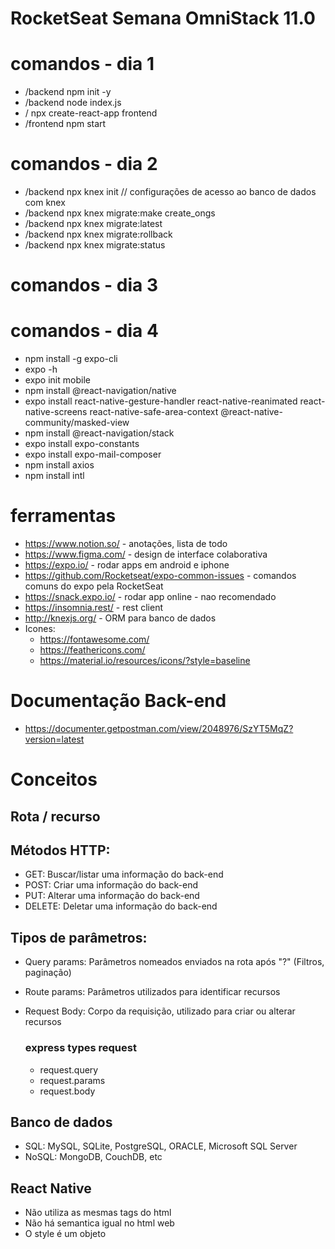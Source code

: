 # RocketSeat Semana OmniStack 11.0

# comandos - dia 1
- /backend npm init -y
- /backend node index.js
- / npx create-react-app frontend
- /frontend npm start
# comandos - dia 2
- /backend npx knex init  // configurações de acesso ao banco de dados com knex
- /backend npx knex migrate:make create_ongs
- /backend npx knex migrate:latest
- /backend npx knex migrate:rollback
- /backend npx knex migrate:status
# comandos - dia 3
# comandos - dia 4
- npm install -g expo-cli
- expo -h
- expo init mobile
- npm install @react-navigation/native
- expo install react-native-gesture-handler react-native-reanimated react-native-screens react-native-safe-area-context @react-native-community/masked-view  
- npm install @react-navigation/stack
- expo install expo-constants
- expo install expo-mail-composer
- npm install axios
- npm install intl

# ferramentas
- https://www.notion.so/ - anotações, lista de todo
- https://www.figma.com/ - design de interface colaborativa
- https://expo.io/       - rodar apps em android e iphone
- https://github.com/Rocketseat/expo-common-issues - comandos comuns do expo pela RocketSeat
- https://snack.expo.io/ - rodar app online - nao recomendado
- https://insomnia.rest/ - rest client
- http://knexjs.org/     - ORM para banco de dados
- Icones:
    - https://fontawesome.com/
    - https://feathericons.com/
    - https://material.io/resources/icons/?style=baseline

# Documentação Back-end
- https://documenter.getpostman.com/view/2048976/SzYT5MqZ?version=latest

# Conceitos

## Rota / recurso
 
## Métodos HTTP:
- GET: Buscar/listar uma informação do back-end
- POST: Criar uma informação do back-end
- PUT: Alterar uma informação do back-end
- DELETE: Deletar uma informação do back-end

## Tipos de parâmetros:
- Query params: Parâmetros nomeados enviados na rota após "?" (Filtros, paginação)
- Route params: Parâmetros utilizados para identificar recursos
- Request Body: Corpo da requisição, utilizado para criar ou alterar recursos

    ### express types request
    - request.query
    - request.params
    - request.body

## Banco de dados
- SQL: MySQL, SQLite, PostgreSQL, ORACLE, Microsoft SQL Server
- NoSQL: MongoDB, CouchDB, etc

## React Native
- Não utiliza as mesmas tags do html
- Não há semantica igual no html web
- O style é um objeto